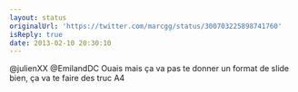 ```yaml
---
layout: status
originalUrl: 'https://twitter.com/marcgg/status/300703225898741760'
isReply: true
date: 2013-02-10 20:30:10
---
```


@julienXX @EmilandDC Ouais mais ça va pas te donner un format de slide bien, ça va te faire des truc A4
